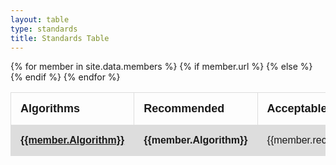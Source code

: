 ```yaml
---
layout: table
type: standards
title: Standards Table
---
```

<style>
table {
  font-family: arial, sans-serif;
  border-collapse: collapse;
  width: 100%;
  overflow-x: scroll;
}

td, th {
  border: 1px solid #dddddd;
  text-align: left;
  padding: 15px;
}

tr:nth-child(even) {
  background-color: #dddddd;
}
</style>

<table>
  <tr>
    <th> <font size="4">Algorithms</font> </th>
    <th> <font size="4">Recommended</font></th>
    <th> <font size="4">Acceptable</font> </th>
    <th> <font size="4">Disable</font></th>
    <th> <font size="4">Future</font> </th>
    <th> <font size="4">Debated</font> </th>
    <th> <font size="4">FIPS140</font> </th>
    <th> <font size="4">CC </font></th>
    <th> <font size="4">SuiteB </font></th>
    <th> <font size="4">CSFC </font></th>
    <th> <font size="4">PCI</font> </th>
  </tr>
  {% for member in site.data.members %}
  <tr>
    {% if member.url %}
      <td> <a href="{{member.url}}"> <strong>{{member.Algorithm}}</strong></a> </td>
    {% else %}
      <td> <strong>{{member.Algorithm}}</strong> </td>
    {% endif %}
    <td> {{member.recommended}}</td>
    <td> {{member.acceptable}} </td>
    <td> {{member.avoid}}</td>
    <td> {{member.future}} </td>
    <td> {{member.debated}} </td>
    <td> {{member.FIPS140}} </td>
    <td> {{member.CC}} </td>
    <td> {{member.SuiteB}} </td>
    <td> {{member.CSFC}} </td>
    <td> {{member.PCI}} </td>
  </tr>
  {% endfor %}
</table>

